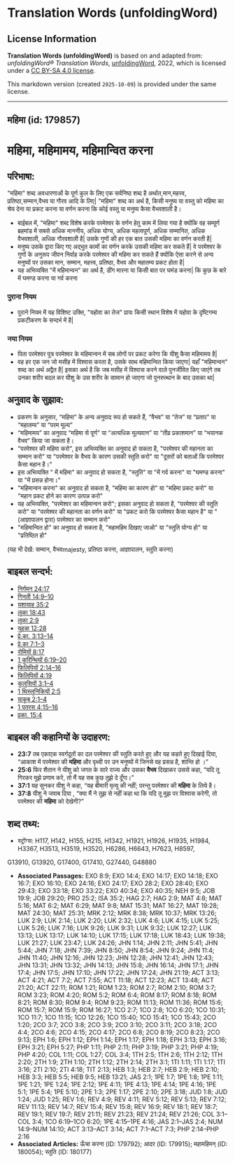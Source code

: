 # Translation Words (unfoldingWord)

## License Information

**Translation Words (unfoldingWord)** is based on and adapted from: _unfoldingWord® Translation Words_, [unfoldingWord](https://unfoldingword.org/utw), 2022, which is licensed under a [CC BY-SA 4.0 license](https://creativecommons.org/licenses/by-sa/4.0/legalcode.en).

This markdown version (created `2025-10-09`) is provided under the same license.



--------------------------------

## महिमा (id: 179857)

महिमा, महिमामय, महिमान्वित करना
===============================

परिभाषा:
--------

"महिमा" शब्द अवधारणाओं के पूर्ण कुल के लिए एक सर्वनिष्ठ शब्द है अर्थात,मान,महत्त्व, प्रतिष्ठा,सम्मान,वैभव या गौरव आदि के लिए\| "महिमा" शब्द का अर्थ है, किसी मनुष्य या वस्तु को महिमा का श्रेय देना या प्रकट करना या वर्णन करना कि कोई वस्तु या मनुष्य कैसा वैभवशाली है।

* बाईबल में, "महिमा" शब्द विशेष करके परमेश्वर के वर्णन हेतु काम में लिया गया है क्योंकि वह सम्पूर्ण ब्रहमांड में सबसे अधिक माननीय, अधिक योग्य, अधिक महत्वपूर्ण, अधिक सम्मानित, अधिक वैभवशाली, अधिक गौरवशाली है\| उसके गुणों की हर एक बात उसकी महिमा का वर्णन करती है\|
* मनुष्य उसके द्वारा किए गए अद्भुत कामों का वर्णन करके उसकी महिमा कर सकते हैं\| वे परमेश्वर के गुणों के अनुरूप जीवन निर्वाह करके परमेश्वर की महिमा कर सकते हैं क्योंकि ऐसा करने से अन्य मनुष्यों पर उसका मान, सम्मान, महत्त्व, प्रतिष्ठा, वैभव और महातम्य प्रकट होता है\|
* यह अभिव्यक्ति "में महिमान्वन" का अर्थ है, डींग मारना या किसी बात पर घमंड करना\| कि कुछ के बारे में घमण्ड करना या गर्व करना

### पुराना नियम

* पुराने नियम में यह विशिष्ट उक्ति, "यहोवा का तेज" प्रायः किसी स्थान विशेष में यहोवा के दृष्टिगम्य प्रकटीकरण के सन्दर्भ में है\|

### नया नियम

* पिता परमेश्वर पुत्र परमेश्वर के महिमान्वन में सब लोगों पर प्रकट करेगा कि यीशु कैसा महिमामय है\|
* वह हर एक जन जो मसीह में विश्वास करता है, उसके साथ महिमान्वित किया जाएगा\| यहाँ "महिमान्वन" शब्द का अर्थ अद्वैत है\| इसका अर्थ है कि जब मसीह में विश्वास करने वाले पुनर्जीवित किए जाएंगे तब उनका शरीर बदल कर यीशु के उस शरीर के सामान हो जाएगा जो पुनरुत्थान के बाद उसका था\|

अनुवाद के सुझाव:
----------------

* प्रकरण के अनुसार, “महिमा” के अन्य अनुवाद रूप हो सकते हैं, “वैभव” या “तेज” या “प्रताप” या “महातम्य” या “परम मूल्य”
* “महिमामय” का अनुवाद “महिमा से पूर्ण” या “अत्यधिक मूल्यवान” या “तीव्र प्रकाशमान” या “भयानक वैभव” किया जा सकता है।
* "परमेश्वर की महिमा करो", इस अभिव्यक्ति का अनुवाद हो सकता है, "परमेश्वर की महानता का सम्मान करो" या "परमेश्वर के वैभव के कारण उसकी स्तुति करो" या "दूसरों को बताओं कि परमेश्वर कैसा महान है।"
* इस अभिव्यक्ति " में महिमा" का अनुवाद हो सकता है, "स्तुति" या "में गर्व करना" या "घमण्ड करना" या "में प्रसन्न होना।"
* "महिमान्वन करना" का अनुवाद हो सकता है, "महिमा का कारण हो" या "महिमा प्रकट करो" या "महान प्रकट होने का कारण उत्पन्न करो"
* यह अभिव्यक्ति, "परमेश्वर का महिमान्वन करो"; इसका अनुवाद हो सकता है, "परमेश्वर की स्तुति करो" या "परमेश्वर की महानता का वर्णन करो" या "प्रकट करो कि परमेश्वर कैसा महान है" या "(आज्ञापालन द्वारा) परमेश्वर का सम्मान करो"
* "महिमान्वित हो" का अनुवाद हो सकता है, "महामहिम दिखाए जाओ" या "स्तुति योग्य हो" या "प्रतिष्ठित हो"

(यह भी देखें: सम्मान, वैभवmajesty, प्रतिष्ठा करना, आज्ञापालन, स्तुति करना)

बाइबल सन्दर्भ:
--------------

* [निर्गमन 24:17](https://ref.ly/Exod24:17)
* [गिनती 14:9–10](https://ref.ly/Num14:9-Num14:10)
* [यशायाह 35:2](https://ref.ly/Isa35:2)
* [लूका 18:43](https://ref.ly/Luke18:43)
* [लूका 2:9](https://ref.ly/Luke2:9)
* [युहन्ना 12:28](https://ref.ly/John12:28)
* [प्रे.का. 3:13–14](https://ref.ly/Acts3:13-Acts3:14)
* [प्रे.का 7:1–3](https://ref.ly/Acts7:1-Acts7:3)
* [रोमियों 8:17](https://ref.ly/Rom8:17)
* [1 कुरिन्थियों 6:19–20](https://ref.ly/1Cor0:0)
* [फिलिपियों 2:14–16](https://ref.ly/Phil2:14-Phil2:16)
* [फिलिपियों 4:19](https://ref.ly/Phil4:19)
* [कुलुसियों 3:1–4](https://ref.ly/Col3:1-Col3:4)
* [1 थिस्लुनिकियों 2:5](https://ref.ly/1Thess0:0)
* [याकूब 2:1–4](https://ref.ly/Jas2:1-Jas2:4)
* [1 पतरस 4:15–16](https://ref.ly/1Pet0:0)
* [प्रका. 15:4](https://ref.ly/Rev15:4)

बाइबल की कहानियों के उदाहरण:
----------------------------

* **23:7** तब एकाएक स्वर्गदूतों का दल परमेश्वर की स्तुति करते हुए और यह कहते हुए दिखाई दिया, “आकाश में परमेश्वर की **महिमा** और पृथ्वी पर उन मनुष्यों में जिनसे वह प्रसन्न है, शान्ति हो ।”
* **25:6** फिर शैतान ने यीशु को जगत के सारे राज्य और उसका **वैभव** दिखाकर उससे कहा, “यदि तू गिरकर मुझे प्रणाम करे, तो मैं यह सब कुछ तुझे दे दूँगा।”
* **37:1** यह सुनकर यीशु ने कहा, “यह बीमारी मृत्यु की नहीं; परन्तु परमेश्वर की **महिमा** के लिये है।
* **37:8** यीशु ने जवाब दिया , “क्या मैं ने तुझ से नहीं कहा था कि यदि तू मुझ पर विश्वास करेगी, तो परमेश्वर की **महिमा** को देखेगी?”

शब्द तथ्य:
----------

* स्ट्रोंग्स: H117, H142, H155, H215, H1342, H1921, H1926, H1935, H1984, H3367, H3513, H3519, H3520, H6286, H6643, H7623, H8597,

G13910, G13920, G17400, G17410, G27440, G48880

* **Associated Passages:** EXO 8:9; EXO 14:4; EXO 14:17; EXO 14:18; EXO 16:7; EXO 16:10; EXO 24:16; EXO 24:17; EXO 28:2; EXO 28:40; EXO 29:43; EXO 33:18; EXO 33:22; EXO 40:34; EXO 40:35; NEH 9:5; JOB 19:9; JOB 29:20; PRO 25:2; ISA 35:2; HAG 2:7; HAG 2:9; MAT 4:8; MAT 5:16; MAT 6:2; MAT 6:29; MAT 9:8; MAT 15:31; MAT 16:27; MAT 19:28; MAT 24:30; MAT 25:31; MRK 2:12; MRK 8:38; MRK 10:37; MRK 13:26; LUK 2:9; LUK 2:14; LUK 2:20; LUK 2:32; LUK 4:6; LUK 4:15; LUK 5:25; LUK 5:26; LUK 7:16; LUK 9:26; LUK 9:31; LUK 9:32; LUK 12:27; LUK 13:13; LUK 13:17; LUK 14:10; LUK 17:15; LUK 17:18; LUK 18:43; LUK 19:38; LUK 21:27; LUK 23:47; LUK 24:26; JHN 1:14; JHN 2:11; JHN 5:41; JHN 5:44; JHN 7:18; JHN 7:39; JHN 8:50; JHN 8:54; JHN 9:24; JHN 11:4; JHN 11:40; JHN 12:16; JHN 12:23; JHN 12:28; JHN 12:41; JHN 12:43; JHN 13:31; JHN 13:32; JHN 14:13; JHN 15:8; JHN 16:14; JHN 17:1; JHN 17:4; JHN 17:5; JHN 17:10; JHN 17:22; JHN 17:24; JHN 21:19; ACT 3:13; ACT 4:21; ACT 7:2; ACT 7:55; ACT 11:18; ACT 12:23; ACT 13:48; ACT 21:20; ACT 22:11; ROM 1:21; ROM 1:23; ROM 2:7; ROM 2:10; ROM 3:7; ROM 3:23; ROM 4:20; ROM 5:2; ROM 6:4; ROM 8:17; ROM 8:18; ROM 8:21; ROM 8:30; ROM 9:4; ROM 9:23; ROM 11:13; ROM 11:36; ROM 15:6; ROM 15:7; ROM 15:9; ROM 16:27; 1CO 2:7; 1CO 2:8; 1CO 6:20; 1CO 10:31; 1CO 11:7; 1CO 11:15; 1CO 12:26; 1CO 15:40; 1CO 15:41; 1CO 15:43; 2CO 1:20; 2CO 3:7; 2CO 3:8; 2CO 3:9; 2CO 3:10; 2CO 3:11; 2CO 3:18; 2CO 4:4; 2CO 4:6; 2CO 4:15; 2CO 4:17; 2CO 6:8; 2CO 8:19; 2CO 8:23; 2CO 9:13; EPH 1:6; EPH 1:12; EPH 1:14; EPH 1:17; EPH 1:18; EPH 3:13; EPH 3:16; EPH 3:21; EPH 5:27; PHP 1:11; PHP 2:11; PHP 3:19; PHP 3:21; PHP 4:19; PHP 4:20; COL 1:11; COL 1:27; COL 3:4; 1TH 2:5; 1TH 2:6; 1TH 2:12; 1TH 2:20; 2TH 1:9; 2TH 1:10; 2TH 1:12; 2TH 2:14; 2TH 3:1; 1TI 1:11; 1TI 1:17; 1TI 3:16; 2TI 2:10; 2TI 4:18; TIT 2:13; HEB 1:3; HEB 2:7; HEB 2:9; HEB 2:10; HEB 3:3; HEB 5:5; HEB 9:5; HEB 13:21; JAS 2:1; 1PE 1:7; 1PE 1:8; 1PE 1:11; 1PE 1:21; 1PE 1:24; 1PE 2:12; 1PE 4:11; 1PE 4:13; 1PE 4:14; 1PE 4:16; 1PE 5:1; 1PE 5:4; 1PE 5:10; 2PE 1:3; 2PE 1:17; 2PE 2:10; 2PE 3:18; JUD 1:8; JUD 1:24; JUD 1:25; REV 1:6; REV 4:9; REV 4:11; REV 5:12; REV 5:13; REV 7:12; REV 11:13; REV 14:7; REV 15:4; REV 15:8; REV 16:9; REV 18:1; REV 18:7; REV 19:1; REV 19:7; REV 21:11; REV 21:23; REV 21:24; REV 21:26; COL 3:1–COL 3:4; 1CO 6:19–1CO 6:20; 1PE 4:15–1PE 4:16; JAS 2:1–JAS 2:4; NUM 14:9–NUM 14:10; ACT 3:13–ACT 3:14; ACT 7:1–ACT 7:3; PHP 2:14–PHP 2:16
* **Associated Articles:** ऊँचा करना (ID: 179792); आदर (ID: 179915); महामहिमन् (ID: 180054); स्तुति (ID: 180177)

